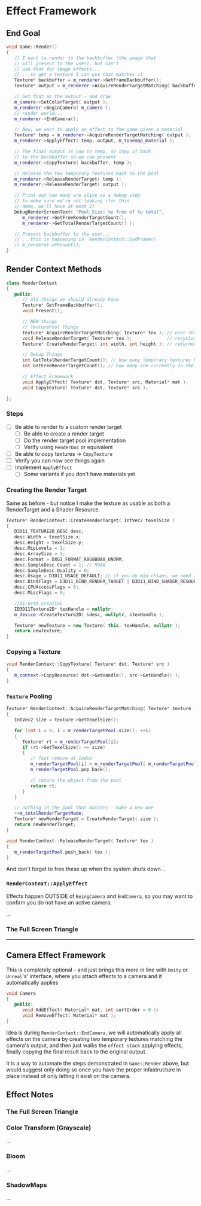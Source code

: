 Effect Framework
======

## End Goal
```cpp
void Game::Render()
{
   // I want to render to the backbuffer (the image that
   // will present to the user), but can't
   // use that for image effects...
   // ...so get a texture I can use that matches it.
   Texture* backbuffer = m_renderer->GetFrameBackbuffer(); 
   Texture* output = m_renderer->AcquireRenderTargetMatching( backbuffer ); 

   // Set that as the output - and draw
   m_camera->SetColorTarget( output ); 
   m_renderer->BeginCamera( m_camera ); 
   // render world...
   m_renderer->EndCamera(); 

   // Now, we want to apply an effect to the game given a material
   Texture* temp = m_renderer->AcquireRenderTargetMatching( output ); 
   m_renderer->ApplyEffect( temp, output, m_tonemap_material ); 

   // The final output is now in temp, so copy it back
   // to the backbuffer so we can present
   m_renderer->CopyTexture( backbuffer, temp );

   // Release the two temporary textures back to the pool
   m_renderer->ReleaseRenderTarget( temp ); 
   m_renderer->ReleaseRenderTarget( output ); 

   // Print out how many are alive as a debug step
   // to make sure we're not leaking (for this 
   // demo, we'll have at most 2)
   DebugRenderScreenText( "Pool Size: %u free of %u total", 
      m_renderer->GetFreeRenderTargetCount(), 
      m_renderer->GetTotalRenderTargetCount() ); 

   // Present backbuffer to the user...
   // ...this is happening in `RenderContext::EndFrame()
   // m_renderer->Present(); 
}
```

## Render Context Methods
```cpp
class RenderContext
{
   public:
      // old things we should already have
      Texture* GetFrameBackbuffer(); 
      void Present();

      // NEW things
      // TexturePool Things
      Texture* AcquireRenderTargetMatching( Texture* tex ); // user should release with call below
      void ReleaseRenderTarget( Texture* tex );             // recycles texture to be used again
      Texture* CreateRenderTarget( int width, int height ); // returned object should be deleted

      // Debug Things
      int GetTotalRenderTargetCount(); // how many temporary textures have we made total
      int GetFreeRenderTargetCount(); // how many are currently in the pool

      // Effect Framework
      void ApplyEffect( Texture* dst, Texture* src, Material* mat ); 
      void CopyTexture( Texture* dst, Texture* src ); 

};
```

### Steps
- [ ] Be able to render to a custom render target
    - [ ] Be able to create a render target
    - [ ] Do the render target pool implementation
    - [ ] Verify using `RenderDoc` or equivalent
- [ ] Be able to copy textures -> `CopyTexture`
- [ ] Verify you can now see things again
- [ ] Implement `ApplyEffect`
    - [ ] Some variants if you don't have materials yet

### Creating the Render Target
Same as before - but notice I make the texture as
usable as both a RenderTarget and a Shader Resource. 

```cpp
Texture* RenderContext::CreateRenderTarget( IntVec2 texelSize )
{
   D3D11_TEXTURE2D_DESC desc;
   desc.Width = texelSize.x;
   desc.Height = texelSize.y;
   desc.MipLevels = 1;
   desc.ArraySize = 1;
   desc.Format = DXGI_FORMAT_R8G8B8A8_UNORM;
   desc.SampleDesc.Count = 1; // MSAA
   desc.SampleDesc.Quality = 0;
   desc.Usage = D3D11_USAGE_DEFAULT; // if you do mip-chians, we need this to be GPU/DEFAULT
   desc.BindFlags = D3D11_BIND_RENDER_TARGET | D3D11_BIND_SHADER_RESOURCE;
   desc.CPUAccessFlags = 0;
   desc.MiscFlags = 0;

   //DirectX Creation
   ID3D11Texture2D* texHandle = nullptr;
   m_device->CreateTexture2D( &desc, nullptr, &texHandle );

   Texture* newTexture = new Texture( this, texHandle, nullptr );
   return newTexture;
}
```

### Copying a Texture
```cpp
void RenderContext::CopyTexture( Texture* dst, Texture* src )
{
   m_context->CopyResource( dst->GetHandle(), src->GetHandle() );  
}
```

### `Texture` Pooling
```cpp
Texture* RenderContext::AcquireRenderTargetMatching( Texture* texture )
{
   IntVec2 size = texture->GetTexelSize(); 

   for (int i = 0; i < m_renderTargetPool.size(); ++i) 
   {
      Texture* rt = m_renderTargetPool[i]; 
      if (rt->GetTexelSize() == size)
      {
         // fast remove at index
         m_renderTargetPool[i] = m_renderTargetPool[ m_renderTargetPool.size() - 1 ]; 
         m_renderTargetPool.pop_back(); 

         // return the object from the pool
         return rt; 
      }
   }

   // nothing in the pool that matches - make a new one
   ++m_totalRenderTargetMade;
   Texture* newRenderTarget = CreateRenderTarget( size ); 
   return newRenderTarget; 
}

void RenderContext::ReleaseRenderTarget( Texture* tex )
{
   m_renderTargetPool.push_back( tex ); 
}
```

And don't forget to free these up when the system shuts down...


### `RenderContext::ApplyEffect`
Effects happen OUTSIDE of `BeingCamera` and `EndCamera`, so you may want to confirm you do
not have an active camera.

...

### The Full Screen Triangle


------
## Camera Effect Framework
This is completely optional - and just brings this more in line with
 `Unity` or `Unreal`'s' interface, where you attach effects to a camera
 and it automatically applies

```cpp
void Camera
{
   public:
      void AddEffect( Material* mat, int sortOrder = 0 ); 
      void RemoveEffect( Material* mat ); 
}
```

Idea is during `RenderContext::EndCamera`, we will automatically
apply all effects on the camera by creating two temporary textures
matching the camera's output, and then just walks the `effect stack` 
applying effects, finally copying the final result back to the original
output.  

It is a way to automate the steps demonstrated in `Game::Render` above, but
would suggest only doing so once you have the proper infastructure in place 
instead of only letting it exist on the camera.


## Effect Notes
### The Full Screen Triangle


### Color Transform (Grayscale)
...

### Bloom
...

### ShadowMaps
...